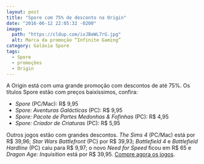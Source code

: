 ```yaml
---
layout: post
title: "Spore com 75% de desconto na Origin"
date: "2016-06-12 22:05:32 -0200"
image:
  path: "https://cldup.com/ixJBeWL7rG.jpg"
  alt: Marca da promoção “Infinite Gaming”
category: Galáxia Spore
tags:
  - Spore
  - promoções
  - Origin
---
```


A Origin está com uma grande promoção com descontos de até 75%. Os títulos Spore estão com preços baixíssimos, confira:

- _Spore_ (PC/Mac): R$ 9,95
- _Spore: Aventuras Galácticas_ (PC): R$ 9,95
- _Spore: Pacote de Partes Medonhas & Fofinhas_ (PC): R$ 4,95
- _Spore: Criador de Criaturas_ (PC): R$ 5,95

Outros jogos estão com grandes descontos. _The Sims 4_ (PC/Mac) está por R$ 39,96; _Star Wars Battlefront_ (PC) por R$ 39,93; _Battlefield 4_ e _Battlefield Hardline_ (PC) caiu para R$ 9,97; o novo _Need for Speed_ ficou em R$ 65 e _Dragon Age: Inquisition_ está por R$ 39,95. [Compre agora os jogos](https://www.origin.com/pt-br/store/deals/sale/infinite-gaming).
